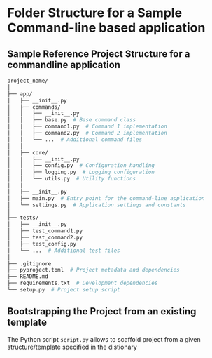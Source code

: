 # Folder Structure for a Sample Command-line based application

## Sample Reference Project Structure for a commandline application

```sh
project_name/
│
├── app/
│   ├── __init__.py
│   ├── commands/
│   │   ├── __init__.py
│   │   ├── base.py  # Base command class
│   │   ├── command1.py  # Command 1 implementation
│   │   ├── command2.py  # Command 2 implementation
│   │   └── ...  # Additional command files
│   │
│   ├── core/
│   │   ├── __init__.py
│   │   ├── config.py  # Configuration handling
│   │   ├── logging.py  # Logging configuration
│   │   └── utils.py  # Utility functions
│   │
│   ├── __init__.py
│   ├── main.py  # Entry point for the command-line application
│   └── settings.py  # Application settings and constants
│
├── tests/
│   ├── __init__.py
│   ├── test_command1.py
│   ├── test_command2.py
│   ├── test_config.py
│   └── ...  # Additional test files
│
├── .gitignore
├── pyproject.toml  # Project metadata and dependencies
├── README.md
├── requirements.txt  # Development dependencies
└── setup.py  # Project setup script
```

## Bootstrapping the Project from an existing template

The Python script `script.py` allows to scaffold project from a given structure/template specified in the distionary
